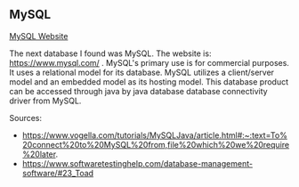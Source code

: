## MySQL
[MySQL Website](https://www.mysql.com/)

The next database I found was MySQL. 
The website is: https://www.mysql.com/ . 
MySQL's primary use is for commercial purposes. 
It uses a relational model for its database. 
MySQL utilizes a client/server model and an embedded model as its hosting model. 
This database product can be accessed through java by java database database connectivity driver from MySQL.

Sources:
* https://www.vogella.com/tutorials/MySQLJava/article.html#:~:text=To%20connect%20to%20MySQL%20from,file%20which%20we%20require%20later.
* https://www.softwaretestinghelp.com/database-management-software/#23_Toad
